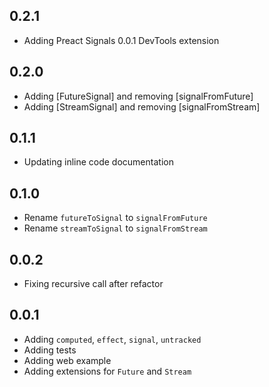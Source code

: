 ## 0.2.1

- Adding Preact Signals 0.0.1 DevTools extension

## 0.2.0

- Adding [FutureSignal] and removing [signalFromFuture]
- Adding [StreamSignal] and removing [signalFromStream]

## 0.1.1

- Updating inline code documentation

## 0.1.0

- Rename `futureToSignal` to `signalFromFuture`
- Rename `streamToSignal` to `signalFromStream`

## 0.0.2

- Fixing recursive call after refactor

## 0.0.1

- Adding `computed`, `effect`, `signal`, `untracked`
- Adding tests
- Adding web example
- Adding extensions for `Future` and `Stream`
